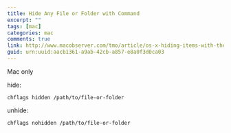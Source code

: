 ```yaml
---
title: Hide Any File or Folder with Command
excerpt: ""
tags: [mac]
categories: mac
comments: true
link: http://www.macobserver.com/tmo/article/os-x-hiding-items-with-the-terminal
guid: urn:uuid:aacb1361-a9ab-42cb-a857-e8a0f3d0ca03
---
```


Mac only

hide:

	chflags hidden /path/to/file-or-folder

unhide:

	chflags nohidden /path/to/file-or-folder

